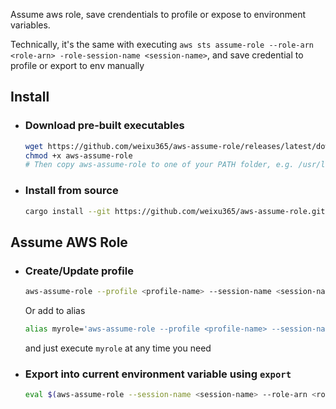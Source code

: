 Assume aws role, save crendentials to profile or expose to environment variables.

Technically, it's the same with executing `aws sts assume-role --role-arn <role-arn> -role-session-name <session-name>`,
and save credential to profile or export to env manually

## Install
- ### Download pre-built executables
    ```bash
    wget https://github.com/weixu365/aws-assume-role/releases/latest/download/aws-assume-role_darwin_amd64 -O aws-assume-role
    chmod +x aws-assume-role
    # Then copy aws-assume-role to one of your PATH folder, e.g. /usr/local/bin
    ```

- ### Install from source
    ```bash
    cargo install --git https://github.com/weixu365/aws-assume-role.git
    ```

## Assume AWS Role
- ### Create/Update profile
    ```bash
    aws-assume-role --profile <profile-name> --session-name <session-name> --role-arn <role-arn>
    ```

    Or add to alias
    ```bash
    alias myrole='aws-assume-role --profile <profile-name> --session-name <session-name> --role-arn <role-arn>'
    ```
    and just execute `myrole` at any time you need

- ### Export into current environment variable using `export`
    ```bash
    eval $(aws-assume-role --session-name <session-name> --role-arn <role-arn>)
    ```
